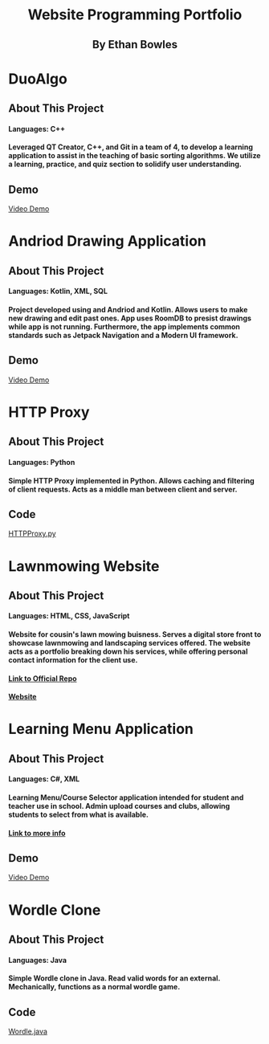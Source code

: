 <h1 align="center">Website Programming Portfolio</h1>
<h2 align="center">By Ethan Bowles</h2>

# DuoAlgo
## About This Project
#### Languages: C++
#### Leveraged QT Creator, C++, and Git in a team of 4, to develop a learning application to assist in the teaching of basic sorting algorithms. We utilize a learning, practice, and quiz section to solidify user understanding.

## Demo
[Video Demo](https://drive.google.com/file/d/14oZwo6S6V0MmjKN4-MBA1dEMJKMObT6l/view?usp=sharing)

# Andriod Drawing Application
## About This Project
#### Languages: Kotlin, XML, SQL
#### Project developed using and Andriod and Kotlin. Allows users to make new drawing and edit past ones. App uses RoomDB to presist drawings while app is not running. Furthermore, the app implements common standards such as Jetpack Navigation and a Modern UI framework.

## Demo
[Video Demo](https://youtu.be/2Yhsurvms_I)

# HTTP Proxy
## About This Project
#### Languages: Python
#### Simple HTTP Proxy implemented in Python. Allows caching and filtering of client requests. Acts as a middle man between client and server.

## Code
[HTTPProxy.py](https://github.com/ethanbowles03/WebsitePortfolio/blob/main/HTTPproxy.py)

# Lawnmowing Website
## About This Project
#### Languages: HTML, CSS, JavaScript
#### Website for cousin's lawn mowing buisness. Serves a digital store front to showcase lawnmowing and landscaping services offered. The website acts as a portfolio breaking down his services, while offering personal contact information for the client use.
#### [Link to Official Repo](https://github.com/ethanbowles03/LawnMowingWebsite/)
#### [Website](https://snidermowing.com)

# Learning Menu Application
## About This Project
#### Languages: C#, XML
#### Learning Menu/Course Selector application intended for student and teacher use in school. Admin upload courses and clubs, allowing students to select from what is available.
#### [Link to more info](https://github.com/ethanbowles03/HighSchoolProgrammingPortfolio/tree/main/LearningMenu)

## Demo
[Video Demo](https://youtu.be/2jiGsc7BIao)

# Wordle Clone
## About This Project
#### Languages: Java
#### Simple Wordle clone in Java. Read valid words for an external. Mechanically, functions as a normal wordle game.

## Code
[Wordle.java](https://youtu.be/2jiGsc7BIao)

